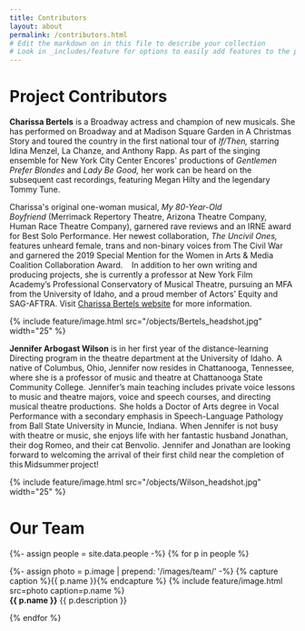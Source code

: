```yaml
---
title: Contributors
layout: about
permalink: /contributors.html
# Edit the markdown on in this file to describe your collection
# Look in _includes/feature for options to easily add features to the page
---
```


# Project Contributors

**Charissa Bertels** is a Broadway actress and champion of new musicals. She has performed on Broadway and at Madison Square Garden in A Christmas Story and toured the country in the first national tour of *If/Then,* starring Idina Menzel, La Chanze, and Anthony Rapp. As part of the singing ensemble for New York City Center Encores' productions of *Gentlemen Prefer Blondes* and *Lady Be Good,* her work can be heard on the subsequent cast recordings, featuring Megan Hilty and the legendary Tommy Tune.  

Charissa's original one-woman musical, *My 80-Year-Old Boyfriend* (Merrimack Repertory Theatre, Arizona Theatre Company, Human Race Theatre Company), garnered rave reviews and an IRNE award for Best Solo Performance. Her newest collaboration, *The Uncivil Ones,* features unheard female, trans and non-binary voices from The Civil War and garnered the 2019 Special Mention for the Women in Arts & Media Coalition Collaboration Award. 
 
In addition to her own writing and producing projects, she is currently a professor at New York Film Academy’s Professional Conservatory of Musical Theatre, pursuing an MFA from the University of Idaho, and a proud member of Actors’ Equity and SAG-AFTRA. Visit [Charissa Bertels website](https://www.charissa.nyc/) for more information.

{% include feature/image.html src="/objects/Bertels_headshot.jpg" width="25" %}

**Jennifer Arbogast Wilson** is in her first year of the distance-learning Directing program in the theatre department at the University of Idaho.  A native of Columbus, Ohio, Jennifer now resides in Chattanooga, Tennessee, where she is a professor of music and theatre at Chattanooga State Community College.  Jennifer’s main teaching includes private voice lessons to music and theatre majors, voice and speech courses, and directing musical theatre productions.  She holds a Doctor of Arts degree in Vocal Performance with a secondary emphasis in Speech-Language Pathology from Ball State University in Muncie, Indiana.  When Jennifer is not busy with theatre or music, she enjoys life with her fantastic husband Jonathan, their dog Romeo, and their cat Benvolio.  Jennifer and Jonathan are looking forward to welcoming the arrival of their first child near the completion of this Midsummer project!

{% include feature/image.html src="/objects/Wilson_headshot.jpg" width="25" %}

# Our Team

{%- assign people = site.data.people -%}
{% for p in people %}

<div class="row py-2">
    <div class="col-md-2 text-center">
        {%- assign photo = p.image | prepend: '/images/team/' -%}
        {% capture caption %}{{ p.name }}{% endcapture %}
        {% include feature/image.html src=photo caption=p.name %}
    </div>
    <div class="col-md-10 align-self-center">
        <strong>{{ p.name }}</strong> {{ p.description }}
    </div>
</div>
    
{% endfor %}
